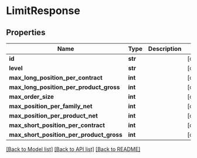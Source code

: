 # LimitResponse

## Properties
Name | Type | Description | Notes
------------ | ------------- | ------------- | -------------
**id** | **str** |  | [optional] 
**level** | **str** |  | [optional] 
**max_long_position_per_contract** | **int** |  | [optional] 
**max_long_position_per_product_gross** | **int** |  | [optional] 
**max_order_size** | **int** |  | [optional] 
**max_position_per_family_net** | **int** |  | [optional] 
**max_position_per_product_net** | **int** |  | [optional] 
**max_short_position_per_contract** | **int** |  | [optional] 
**max_short_position_per_product_gross** | **int** |  | [optional] 

[[Back to Model list]](../README.md#documentation-for-models) [[Back to API list]](../README.md#documentation-for-api-endpoints) [[Back to README]](../README.md)

